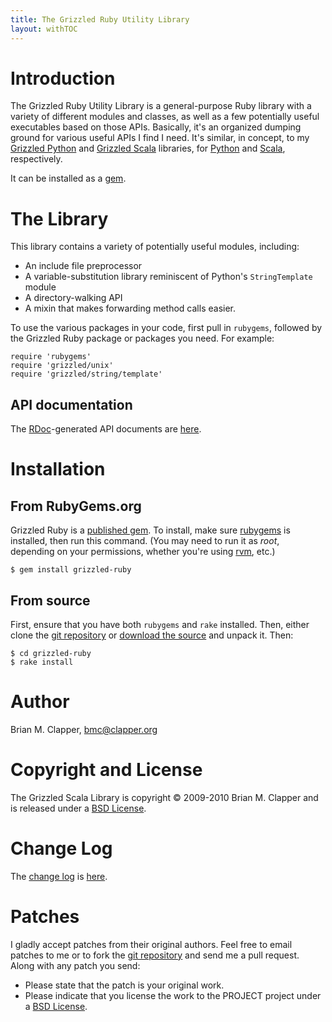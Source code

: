 ```yaml
---
title: The Grizzled Ruby Utility Library
layout: withTOC
---
```


# Introduction

The Grizzled Ruby Utility Library is a general-purpose Ruby library with a
variety of different modules and classes, as well as a few potentially
useful executables based on those APIs. Basically, it's an organized
dumping ground for various useful APIs I find I need. It's similar, in
concept, to my [Grizzled Python][] and [Grizzled Scala][] libraries, for
[Python][] and [Scala][], respectively.

It can be installed as a [gem][rubygems].

# The Library

This library contains a variety of potentially useful modules, including:

* An include file preprocessor
* A variable-substitution library reminiscent of Python's `StringTemplate`
  module
* A directory-walking API
* A mixin that makes forwarding method calls easier.

To use the various packages in your code, first pull in `rubygems`, followed
by the Grizzled Ruby package or packages you need. For example:

    require 'rubygems'
    require 'grizzled/unix'
    require 'grizzled/string/template'

## API documentation

The [RDoc][]-generated API documents are [here](apidocs/).

# Installation

## From RubyGems.org

Grizzled Ruby is a [published gem][]. To install, make sure [rubygems][]
is installed, then run this command. (You may need to run it as *root*,
depending on your permissions, whether you're using [rvm][], etc.)

    $ gem install grizzled-ruby

## From source

First, ensure that you have both `rubygems` and `rake` installed. Then, either
clone the [git repository][] or [download the source][] and unpack it. Then:

    $ cd grizzled-ruby
    $ rake install
   
# Author

Brian M. Clapper, [bmc@clapper.org][]

# Copyright and License

The Grizzled Scala Library is copyright &copy; 2009-2010 Brian M. Clapper
and is released under a [BSD License][].

# Change Log

The [change log][CHANGELOG] is [here][CHANGELOG].

# Patches

I gladly accept patches from their original authors. Feel free to email
patches to me or to fork the [git repository][] and send me a pull
request. Along with any patch you send:

* Please state that the patch is your original work.
* Please indicate that you license the work to the PROJECT project
  under a [BSD License][].

[Grizzled Python]: http://software.clapper.org/grizzled-python/
[Grizzled Scala]: http://software.clapper.org/grizzled-scala/
[Scala]: http://www.scala-lang.org/
[Python]: http://www.python.org/
[BSD License]: license.html
[git repository]: http://github.com/bmc/grizzled-ruby
[GitHub]: http://github.com/bmc/
[downloads area]: http://github.com/bmc/grizzled-ruby/downloads
[bmc@clapper.org]: mailto:bmc@clapper.org
[RDoc]: http://rdoc.sourceforge.net/
[rubygems]: http://rubygems.org/
[published gem]: https://rubygems.org/gems/grizzled-ruby
[rvm]: http://rvm.beginrescueend.com/
[download the source]: https://github.com/bmc/grizzled-ruby/archives/master
[CHANGELOG]: CHANGELOG.html

